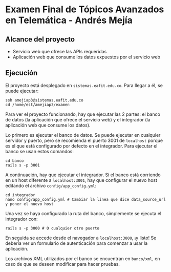 Examen Final de Tópicos Avanzados en Telemática - Andrés Mejía
==============================================================

Alcance del proyecto
--------------------

* Servicio web que ofrece las APIs requeridas
* Aplicación web que consume los datos expuestos por el servicio web

Ejecución
---------

El proyecto está desplegado en `sistemas.eafit.edu.co`. Para llegar a él, se puede ejecutar:

    ssh amejiap3@sistemas.eafit.edu.co
    cd /home/est/amejiap3/examen

Para ver el proyecto funcionando, hay que ejecutar las 2 partes: el banco de datos (la aplicación que ofrece el servicio web) y el integrador (la aplicación web que consume los datos).

Lo primero es ejecutar el banco de datos. Se puede ejecutar en cualquier servidor y puerto, pero se recomienda el puerto 3001 de `localhost` porque es el que está configurado por defecto en el integrador. Para ejecutar el banco se usan estos comandos:

    cd banco
    rails s -p 3001
    
A continuación, hay que ejecutar el integrador. Si el banco está corriendo en un host diferente a `localhost:3001`, hay que configurar el nuevo host editando el archivo `config/app_config.yml`:

    cd integrador
    nano config/app_config.yml # Cambiar la línea que dice data_source_url y poner el nuevo host

Una vez se haya configurado la ruta del banco, simplemente se ejecuta el integrador con:

    rails s -p 3000 # O cualquier otro puerto

En seguida se accede desde el navegador a `localhost:3000`, ¡y listo! Se debería ver un formulario de autenticación para comenzar a usar la aplicación.


Los archivos XML utilizados por el banco se encuentran en `banco/xml`, en caso de que se deseen modificar para hacer pruebas.
